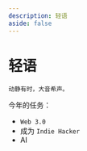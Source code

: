 ```yaml
---
description: 轻语
aside: false
---
```


# 轻语 <Badge text="whisper-xiang" />

```
动静有时，大音希声。
```

今年的任务：

- `Web 3.0 `
- 成为 `Indie Hacker`
- AI
